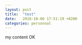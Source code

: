 ```yaml
---
layout: post
title:  "test"
date:   2018-10-06 17:51:19 +0200
categories: personnal
---
```


my content OK


